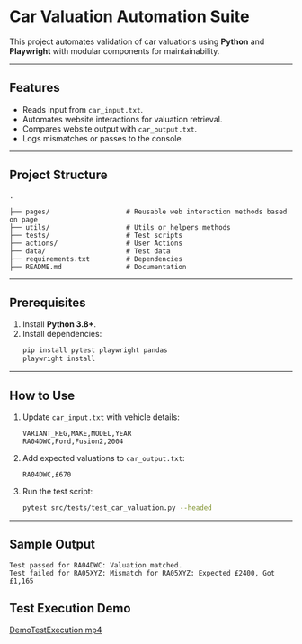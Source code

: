 
# Car Valuation Automation Suite

This project automates validation of car valuations using **Python** and **Playwright** with modular components for maintainability.

---

## Features
- Reads input from `car_input.txt`.
- Automates website interactions for valuation retrieval.
- Compares website output with `car_output.txt`.
- Logs mismatches or passes to the console.

---

## Project Structure
```plaintext
.

├── pages/                   # Reusable web interaction methods based on page
├── utils/                   # Utils or helpers methods
├── tests/                   # Test scripts
├── actions/                 # User Actions 
├── data/                    # Test data      
├── requirements.txt         # Dependencies
├── README.md                # Documentation
```

---

## Prerequisites
1. Install **Python 3.8+**.
2. Install dependencies:
   ```bash
   pip install pytest playwright pandas
   playwright install
   ```

---

## How to Use
1. Update `car_input.txt` with vehicle details:
   ```plaintext
   VARIANT_REG,MAKE,MODEL,YEAR
   RA04DWC,Ford,Fusion2,2004
   ```
2. Add expected valuations to `car_output.txt`:
   ```plaintext
   RA04DWC,£670
   ```
3. Run the test script:
   ```bash
   pytest src/tests/test_car_valuation.py --headed
   ```

---

## Sample Output
```plaintext
Test passed for RA04DWC: Valuation matched.
Test failed for RA05XYZ: Mismatch for RA05XYZ: Expected £2400, Got £1,165
```
## Test Execution Demo
[DemoTestExecution.mp4](DemoTestExecution.mp4)

